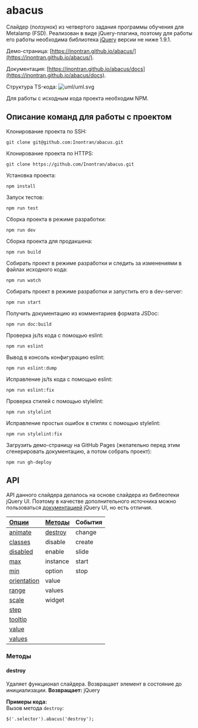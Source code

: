 # abacus
Слайдер (ползунок) из четвертого задания программы обучения для Metalamp (FSD). Реализован в виде jQuery-плагина, поэтому для работы его работы необходима библиотека [jQuery](https://jquery.com/) версии не ниже 1.9.1.

Демо-страница: [https://inontran.github.io/abacus/](https://inontran.github.io/abacus/).

Документация: [https://inontran.github.io/abacus/docs](https://inontran.github.io/abacus/docs).

Структура TS-кода:
![uml/uml.svg](https://inontran.github.io/abacus/uml/uml.svg?v=2)

Для работы с исходным кода проекта необходим NPM.


## Описание команд для работы с проектом
Клонирование проекта по SSH:
```
git clone git@github.com:Inontran/abacus.git
```

Клонирование проекта по HTTPS:
```
git clone https://github.com/Inontran/abacus.git
```

Установка проекта:
```
npm install
```

Запуск тестов:
```
npm run test
```

Сборка проекта в режиме разработки:
```
npm run dev
```

Сборка проекта для продакшена:
```
npm run build
```

Собирать проект в режиме разработки и следить за изменениями в файлах исходного кода:
```
npm run watch
```

Собирать проект в режиме разработки и запустить его в dev-server:
```
npm run start
```

Получить документацию из комментариев формата JSDoc:
```
npm run doc:build
```

Проверка js/ts кода с помощью eslint:
```
npm run eslint
```

Вывод в консоль конфигурацию eslint:
```
npm run eslint:dump
```

Исправление js/ts кода с помощью eslint:
```
npm run eslint:fix
```

Проверка стилей с помощью stylelint:
```
npm run stylelint
```

Исправление простых ошибок в стилях с помощью stylelint:
```
npm run stylelint:fix
```

Загрузить демо-страницу на GitHub Pages (желательно перед этим сгенерировать документацию, а потом собрать проект):
```
npm run gh-deploy
```


## API
API данного слайдера делалось на основе слайдера из библеотеки jQuery UI.
Поэтому в качестве дополнительного источника можно пользоваться [документацией](https://api.jqueryui.com/slider/) jQuery UI, но есть отличия.

| [Опции](https://inontran.github.io/abacus/docs/interfaces/abacus_interfaces.abacusoptions.html)                    | [Методы](#methods)            | События |
|:------------------------------------------------------------------------------------------------------------------ |:----------------------------- |:------- |
| [animate](https://inontran.github.io/abacus/docs/interfaces/abacus_interfaces.abacusoptions.html#animate)          | [destroy](#method-destroy)    | change  |
| [classes](https://inontran.github.io/abacus/docs/interfaces/abacus_interfaces.abacusoptions.html#classes)          | disable                       | create  |
| [disabled](https://inontran.github.io/abacus/docs/interfaces/abacus_interfaces.abacusoptions.html#disabled)        | enable                        | slide   |
| [max](https://inontran.github.io/abacus/docs/interfaces/abacus_interfaces.abacusoptions.html#max)                  | instance                      | start   |
| [min](https://inontran.github.io/abacus/docs/interfaces/abacus_interfaces.abacusoptions.html#min)                  | option                        | stop    |
| [orientation](https://inontran.github.io/abacus/docs/interfaces/abacus_interfaces.abacusoptions.html#orientation)  | value                         |
| [range](https://inontran.github.io/abacus/docs/interfaces/abacus_interfaces.abacusoptions.html#range)              | values                        |
| [scale](https://inontran.github.io/abacus/docs/interfaces/abacus_interfaces.abacusoptions.html#scale)              | widget                        |
| [step](https://inontran.github.io/abacus/docs/interfaces/abacus_interfaces.abacusoptions.html#step)                | 
| [tooltip](https://inontran.github.io/abacus/docs/interfaces/abacus_interfaces.abacusoptions.html#tooltip)          | 
| [value](https://inontran.github.io/abacus/docs/interfaces/abacus_interfaces.abacusoptions.html#value)              | 
| [values](https://inontran.github.io/abacus/docs/interfaces/abacus_interfaces.abacusoptions.html#values)            | 


<div id="methods">

  ### Методы

</div>

<div id="method-destroy">

  #### destroy

  Удаляет функционал слайдера. Возвращает элемент в состояние до инициализации.
  **Возвращает:** jQuery

  **Примеры кода:**  
  Вызов метода ``destroy``:
  ```
  $('.selector').abacus('destroy');
  ```
</div>